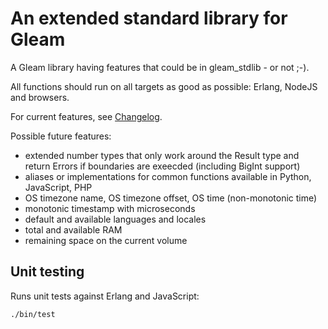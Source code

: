 # An extended standard library for Gleam
<!--
[![Package Version](https://img.shields.io/hexpm/v/extlib)](https://hex.pm/packages/extlib)
[![Hex Docs](https://img.shields.io/badge/hex-docs-ffaff3)](https://hexdocs.pm/extlib/)
-->
A Gleam library having features that could be in gleam_stdlib - or not ;-).

All functions should run on all targets as good as possible: Erlang, NodeJS and browsers.

For current features, see [Changelog](CHANGELOG.md).

Possible future features:

- extended number types that only work around the Result type and return Errors if boundaries are exeecded (including BigInt support)
- aliases or implementations for common functions available in Python, JavaScript, PHP
- OS timezone name, OS timezone offset, OS time (non-monotonic time)
- monotonic timestamp with microseconds
- default and available languages and locales
- total and available RAM
- remaining space on the current volume

## Unit testing

Runs unit tests against Erlang and JavaScript:

```sh
./bin/test
```

<!--
## Installation

If available on Hex this package can be added to your Gleam project:

```sh
gleam add extlib
```

and its documentation can be found at <https://hexdocs.pm/extlib>. -->
